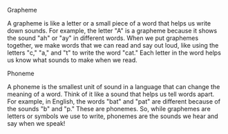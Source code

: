 Grapheme

A grapheme is like a letter or a small piece of a word that helps us write down sounds. For example, the letter "A" is a grapheme because it shows the sound "ah" or "ay" in different words. When we put graphemes together, we make words that we can read and say out loud, like using the letters "c," "a," and "t" to write the word "cat." Each letter in the word helps us know what sounds to make when we read.

Phoneme

A phoneme is the smallest unit of sound in a language that can change the meaning of a word. Think of it like a sound that helps us tell words apart. For example, in English, the words "bat" and "pat" are different because of the sounds "b" and "p." These are phonemes.
So, while graphemes are letters or symbols we use to write, phonemes are the sounds we hear and say when we speak!

